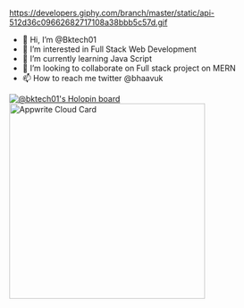 https://developers.giphy.com/branch/master/static/api-512d36c09662682717108a38bbb5c57d.gif


- 👋 Hi, I’m @Bktech01
- 👀 I’m interested in Full Stack Web Development
- 🌱 I’m currently learning  Java Script 
- 💞️ I’m looking to collaborate on Full stack project on MERN
- 📫 How to reach me twitter @bhaavuk

<!---
Bktech01/Bktech01 is a ✨ special ✨ repository because its `README.md` (this file) appears on your GitHub profile.
You can click the Preview link to take a look at your changes.
--->
[![@bktech01's Holopin board](https://holopin.io/api/user/board?user=bktech01)](https://holopin.io/@bktech01)
<a href="https://cloud.appwrite.io/card/6458d4798e0a26340c8c">
	<img width="350" src="https://cloud.appwrite.io/v1/cards/cloud?userId=6458d4798e0a26340c8c" alt="Appwrite Cloud Card" />
</a>





